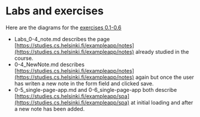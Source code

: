 # Labs and exercises

Here are the diagrams for the [exercises 0.1-0.6](https://fullstackopen.com/en/part0/fundamentals_of_web_apps#exercises-0-1-0-6)

- Labs_0-4_note.md describes the page [https://studies.cs.helsinki.fi/exampleapp/notes](https://studies.cs.helsinki.fi/exampleapp/notes) already studied in the course.
- 0-4_NewNote.md describes [https://studies.cs.helsinki.fi/exampleapp/notes](https://studies.cs.helsinki.fi/exampleapp/notes) again but once the user has writen a new note in the form field and clicked save.
- 0-5_single-page-app.md and 0-6_single-page-app both describe [https://studies.cs.helsinki.fi/exampleapp/spa](https://studies.cs.helsinki.fi/exampleapp/spa) at initial loading and after a new note has been added.
